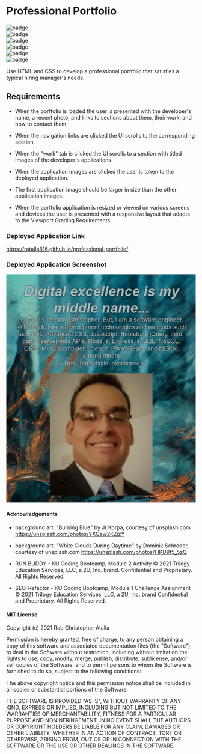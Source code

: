 # Professional Portfolio

  ![badge](https://img.shields.io/github/languages/top/ratalla816/professional-portfolio)
  <br> 
  ![badge](https://img.shields.io/github/languages/count/ratalla816/professional-portfolio)
  <br>
  ![badge](https://img.shields.io/github/issues/ratalla816/professional-portfolio)
  <br>
  ![badge](https://img.shields.io/github/issues-closed/ratalla816/professional-portfolio)
  <br>
  ![badge](https://img.shields.io/github/last-commit/ratalla816/professional-portfolio)
  <br>
  ![badge](https://img.shields.io/badge/license-MIT-important)

Use HTML and CSS to develop a professional portfolio that satisfies a typical hiring manager's needs. 

## Requirements

* When the portfolio is loaded the user is presented with the developer's name, a recent photo, and links to sections about them, their work, and how to contact them. 

* When the navigation links are clicked the UI scrolls to the corresponding section. 

* When the "work" tab is clicked the UI scrolls to a section with titled images of the developer's applications. 

* When the application images are clicked the user is taken to the deployed application. 

* The first application image should be larger in size than the other application images. 

* When the portfolio application is resized or viewed on various screens and devices the user is presented with a responsive layout that adapts to the Viewport Grading Requirements. 

### Deployed Application Link

https://ratalla816.github.io/professional-portfolio/

### Deployed Application Screenshot

![application screenshot](./assets/images/PPpic.PNG)

#### Acknowledgements

* background art: "Burning Blue" by Jr Korpa, courtesy of unsplash.com <https://unsplash.com/photos/YXQew2KZjzY>

* background art: "White Clouds During Daytime" by Dominik Schroder, courtesy of unsplash.com <https://unsplash.com/photos/FIKD9t5_5zQ>

  

* RUN BUDDY - KU Coding Bootcamp, Module 2 Activity
 © 2021 Trilogy Education Services, LLC, a 2U, Inc. brand. Confidential and Proprietary. All Rights Reserved.

* SEO-Refactor - KU Coding Bootcamp, Module 1 Challenge Assignment
 © 2021 Trilogy Education Services, LLC, a 2U, Inc. brand Confidential and Proprietary. All Rights Reserved.

#### MIT License

Copyright (c) 2021 Rob Christopher Atalla

Permission is hereby granted, free of charge, to any person obtaining a copy
of this software and associated documentation files (the "Software"), to deal
in the Software without restriction, including without limitation the rights
to use, copy, modify, merge, publish, distribute, sublicense, and/or sell
copies of the Software, and to permit persons to whom the Software is
furnished to do so, subject to the following conditions:

The above copyright notice and this permission notice shall be included in all
copies or substantial portions of the Software.

THE SOFTWARE IS PROVIDED "AS IS", WITHOUT WARRANTY OF ANY KIND, EXPRESS OR
IMPLIED, INCLUDING BUT NOT LIMITED TO THE WARRANTIES OF MERCHANTABILITY,
FITNESS FOR A PARTICULAR PURPOSE AND NONINFRINGEMENT. IN NO EVENT SHALL THE
AUTHORS OR COPYRIGHT HOLDERS BE LIABLE FOR ANY CLAIM, DAMAGES OR OTHER
LIABILITY, WHETHER IN AN ACTION OF CONTRACT, TORT OR OTHERWISE, ARISING FROM,
OUT OF OR IN CONNECTION WITH THE SOFTWARE OR THE USE OR OTHER DEALINGS IN THE
SOFTWARE.